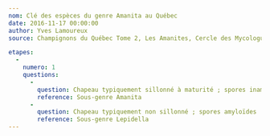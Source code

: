 ```yaml
---
nom: Clé des espèces du genre Amanita au Québec
date: 2016-11-17 00:00:00
author: Yves Lamoureux
source: Champignons du Québec Tome 2, Les Amanites, Cercle des Mycologues de Montréal, 2006, 109 p. + 52 figures

etapes:
  -
    numero: 1
    questions:
      -
        question: Chapeau typiquement sillonné à maturité ; spores inamyloïdes
        reference: Sous-genre Amanita
      -
        question: Chapeau typiquement non sillonné ; spores amyloïdes
        reference: Sous-genre Lepidella
---
```

